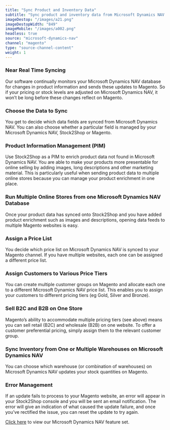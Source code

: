 ```yaml
---
title: "Sync Product and Inventory Data"
subtitle: "Sync product and inventory data from Microsoft Dynamics NAV to Magento."
imageDestop: "/images/a21.png"
imageDestopWidth: "849"
imageMobile: "/images/a002.png"
headless: true
source: "microsoft-dynamics-nav"
channel: "magento"
type: "source-channel-content"
weight: 1
---
```


### Near Real Time Syncing
Our software continually monitors your Microsoft Dynamics NAV database for changes in product information and sends these updates to Magento. So if your pricing or stock levels are adjusted on Microsoft Dynamics NAV, it won’t be long before these changes reflect on Magento.

### Choose the Data to Sync
You get to decide which data fields are synced from Microsoft Dynamics NAV. You can also choose whether a particular field is managed by your Microsoft Dynamics NAV, Stock2Shop or Magento.

### Product Information Management (PIM)
Use Stock2Shop as a PIM to enrich product data not found in Microsoft Dynamics NAV. You are able to make your products more presentable for online selling by adding images, long descriptions and other marketing material. This is particularly useful when sending product data to multiple online stores because you can manage your product enrichment in one place.

### Run Multiple Online Stores from one Microsoft Dynamics NAV Database
Once your product data has synced onto Stock2Shop and you have added product enrichment such as images and descriptions, opening data feeds to multiple Magento websites is easy.

### Assign a Price List
You decide which price list on Microsoft Dynamics NAV is synced to your Magento channel. If you have multiple websites, each one can be assigned a different price list.

### Assign Customers to Various Price Tiers
You can create multiple customer groups on Magento and allocate each one to a different Microsoft Dynamics NAV price list. This enables you to assign your customers to different pricing tiers (eg Gold, Silver and Bronze). 

### Sell B2C and B2B on One Store
Magento’s ability to accommodate multiple pricing tiers (see above) means you can sell retail (B2C) and wholesale (B2B) on one website. To offer a customer preferential pricing, simply assign them to the relevant customer group.

### Sync Inventory from One or Multiple Warehouses on Microsoft Dynamics NAV
You can choose which warehouse (or combination of warehouses) on Microsoft Dynamics NAV updates your stock quantities on Magento.

### Error Management
If an update fails to process to your Magento website, an error will appear in your Stock2Shop console and you will be sent an email notification. The error will give an indication of what caused the update failure, and once you’ve rectified the issue, you can reset the update to try again.

[Click here](/help/features/microsoft-dynamics-nav/ "Microsoft Dynamics NAV Features") to view our Microsoft Dynamics NAV feature set.